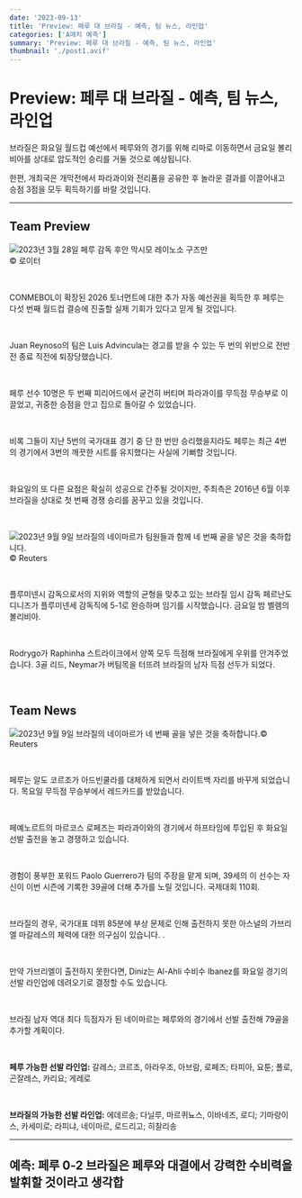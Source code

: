 ```yaml
---
date: '2023-09-13'
title: 'Preview: 페루 대 브라질 - 예측, 팀 뉴스, 라인업'
categories: ['A매치 예측']
summary: 'Preview: 페루 대 브라질 - 예측, 팀 뉴스, 라인업'
thumbnail: './post1.avif'
---
```


# Preview: 페루 대 브라질 - 예측, 팀 뉴스, 라인업

브라질은 화요일 월드컵 예선에서 페루와의 경기를 위해 리마로 이동하면서 금요일 볼리비아를 상대로 압도적인 승리를 거둘 것으로 예상됩니다.

한편, 개최국은 개막전에서 파라과이와 전리품을 공유한 후 놀라운 결과를 이끌어내고 승점 3점을 모두 획득하기를 바랄 것입니다.

---

## Team Preview

![2023년 3월 28일 페루 감독 후안 막시모 레이노소 구즈만](https://sm.imgix.net/23/13/juan-maximo-reynoso-guzman.jpg?w=640&h=480&auto=compress,format&fit=clip '2023년 3월 28일 페루 감독 후안 막시모 레이노소 구즈만')
<br />
© 로이터

<br />

CONMEBOL이 확장된 2026 토너먼트에 대한 추가 자동 예선권을 획득한 후 페루는 다섯 번째 월드컵 결승에 진출할 실제 기회가 있다고 믿게 될 것입니다.

<br />

Juan Reynoso의 팀은 Luis Advincula는 경고를 받을 수 있는 두 번의 위반으로 전반전 종료 직전에 퇴장당했습니다.

<br />

페루 선수 10명은 두 번째 피리어드에서 굳건히 버티며 파라과이를 무득점 무승부로 이끌었고, 귀중한 승점을 안고 집으로 돌아갈 수 있었습니다.

<br />

비록 그들이 지난 5번의 국가대표 경기 중 단 한 번만 승리했을지라도 페루는 최근 4번의 경기에서 3번의 깨끗한 시트를 유지했다는 사실에 기뻐할 것입니다.

<br />

화요일의 또 다른 요점은 확실히 성공으로 간주될 것이지만, 주최측은 2016년 6월 이후 브라질을 상대로 첫 번째 경쟁 승리를 꿈꾸고 있을 것입니다.

<br />

![2023년 9월 9일 브라질의 네이마르가 팀원들과 함께 네 번째 골을 넣은 것을 축하합니다.](https://sm.imgix.net/23/36/brazil.jpg?w=640&h=480&auto=compress,format&fit=clip '2023년 9월 9일 브라질의 네이마르가 팀원들과 함께 네 번째 골을 넣은 것을 축하합니다.')
<br />
© Reuters

<br />

플루미넨시 감독으로서의 지위와 역할의 균형을 맞추고 있는 브라질 임시 감독 페르난도 디니즈가 플루미넨세 감독직에 5-1로 완승하며 임기를 시작했습니다. 금요일 밤 벨렘의 볼리비아.

<br />

Rodrygo가 Raphinha 스트라이크에서 양쪽 모두 득점해 브라질에게 우위를 안겨주었습니다. 3골 리드, Neymar가 버팀목을 터뜨려 브라질의 남자 득점 선두가 되었다.

<br />

## Team News

![2023년 9월 9일 브라질의 네이마르가 네 번째 골을 넣은 것을 축하합니다.](https://sm.imgix.net/23/36/neymar.jpg?w=640&h=480&auto=compress,format&fit=clip '2023년 9월 9일 브라질의 네이마르가 네 번째 골을 넣은 것을 축하합니다.')© Reuters

<br />

페루는 알도 코르조가 아드빈쿨라를 대체하게 되면서 라이트백 자리를 바꾸게 되었습니다. 목요일 무득점 무승부에서 레드카드를 받았습니다.

<br />

페예노르트의 마르코스 로페즈는 파라과이와의 경기에서 하프타임에 투입된 후 화요일 선발 출전을 놓고 경쟁하고 있습니다.

<br />

경험이 풍부한 포워드 Paolo Guerrero가 팀의 주장을 맡게 되며, 39세의 이 선수는 자신이 이번 시즌에 기록한 39골에 더해 추가를 노릴 것입니다. 국제대회 110회.

<br />

브라질의 경우, 국가대표 데뷔 85분에 부상 문제로 인해 출전하지 못한 아스널의 가브리엘 마갈레스의 체력에 대한 의구심이 있습니다. .

<br />

만약 가브리엘이 출전하지 못한다면, Diniz는 Al-Ahli 수비수 Ibanez를 화요일 경기의 선발 라인업에 데려오기로 결정할 수도 있습니다.

<br />

브라질 남자 역대 최다 득점자가 된 네이마르는 페루와의 경기에서 선발 출전해 79골을 추가할 계획이다.

<br />

**페루 가능한 선발 라인업:**
갈레스; 코르조, 아라우조, 아브람, 로페즈; 타피아, 요툰; 폴로, 곤잘레스, 카리요; 게레로

<br />

**브라질의 가능한 선발 라인업:**
에데르송; 다닐루, 마르퀴뇨스, 이바네즈, 로디; 기마랑이스, 카세미로; 라피냐, 네이마르, 로드리고; 히찰리송

---

## 예측: 페루 0-2 브라질은 페루와 대결에서 강력한 수비력을 발휘할 것이라고 생각합

<br />
